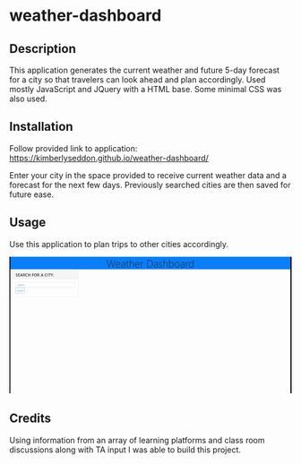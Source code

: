 # weather-dashboard

## Description

This application generates the current weather and future 5-day forecast for a city so that travelers can  look ahead and plan accordingly.
Used mostly JavaScript and JQuery with a HTML base. Some minimal CSS was also used. 

## Installation

Follow provided link to application:
https://kimberlyseddon.github.io/weather-dashboard/ 

Enter your city in the space provided to receive current weather data and a forecast for the next few days. Previously searched cities are then saved for future ease. 

## Usage
Use this application to plan trips to other cities accordingly.

![screen record of finished project](images/weather-dashboard.gif)

## Credits

Using information from an array of learning platforms and class room discussions along with TA input I was able to build this project. 